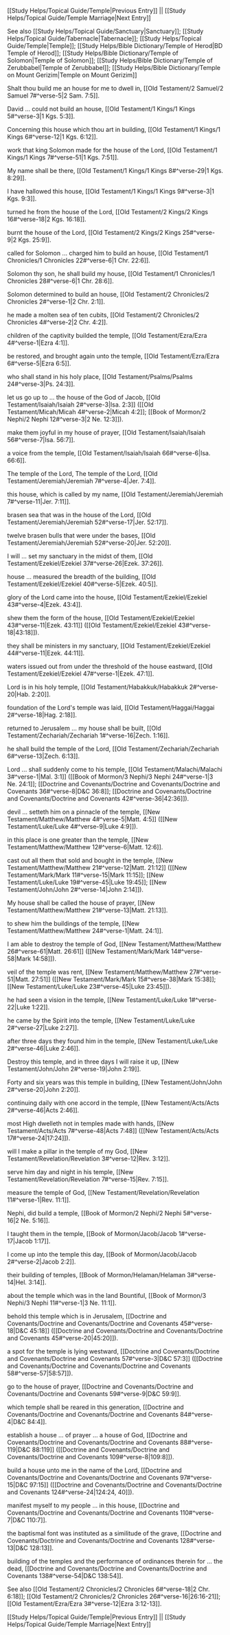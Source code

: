 [[Study Helps/Topical Guide/Temple|Previous Entry]]  ||  [[Study Helps/Topical Guide/Temple Marriage|Next Entry]]

 See also [[Study Helps/Topical Guide/Sanctuary|Sanctuary]]; [[Study Helps/Topical Guide/Tabernacle|Tabernacle]]; [[Study Helps/Topical Guide/Temple|Temple]]; [[Study Helps/Bible Dictionary/Temple of Herod|BD Temple of Herod]]; [[Study Helps/Bible Dictionary/Temple of Solomon|Temple of Solomon]]; [[Study Helps/Bible Dictionary/Temple of Zerubbabel|Temple of Zerubbabel]]; [[Study Helps/Bible Dictionary/Temple on Mount Gerizim|Temple on Mount Gerizim]]

 Shalt thou build me an house for me to dwell in, [[Old Testament/2 Samuel/2 Samuel 7#^verse-5|2 Sam. 7:5]].

 David ... could not build an house, [[Old Testament/1 Kings/1 Kings 5#^verse-3|1 Kgs. 5:3]].

 Concerning this house which thou art in building, [[Old Testament/1 Kings/1 Kings 6#^verse-12|1 Kgs. 6:12]].

 work that king Solomon made for the house of the Lord, [[Old Testament/1 Kings/1 Kings 7#^verse-51|1 Kgs. 7:51]].

 My name shall be there, [[Old Testament/1 Kings/1 Kings 8#^verse-29|1 Kgs. 8:29]].

 I have hallowed this house, [[Old Testament/1 Kings/1 Kings 9#^verse-3|1 Kgs. 9:3]].

 turned he from the house of the Lord, [[Old Testament/2 Kings/2 Kings 16#^verse-18|2 Kgs. 16:18]].

 burnt the house of the Lord, [[Old Testament/2 Kings/2 Kings 25#^verse-9|2 Kgs. 25:9]].

 called for Solomon ... charged him to build an house, [[Old Testament/1 Chronicles/1 Chronicles 22#^verse-6|1 Chr. 22:6]].

 Solomon thy son, he shall build my house, [[Old Testament/1 Chronicles/1 Chronicles 28#^verse-6|1 Chr. 28:6]].

 Solomon determined to build an house, [[Old Testament/2 Chronicles/2 Chronicles 2#^verse-1|2 Chr. 2:1]].

 he made a molten sea of ten cubits, [[Old Testament/2 Chronicles/2 Chronicles 4#^verse-2|2 Chr. 4:2]].

 children of the captivity builded the temple, [[Old Testament/Ezra/Ezra 4#^verse-1|Ezra 4:1]].

 be restored, and brought again unto the temple, [[Old Testament/Ezra/Ezra 6#^verse-5|Ezra 6:5]].

 who shall stand in his holy place, [[Old Testament/Psalms/Psalms 24#^verse-3|Ps. 24:3]].

 let us go up to ... the house of the God of Jacob, [[Old Testament/Isaiah/Isaiah 2#^verse-3|Isa. 2:3]] ([[Old Testament/Micah/Micah 4#^verse-2|Micah 4:2]]; [[Book of Mormon/2 Nephi/2 Nephi 12#^verse-3|2 Ne. 12:3]]).

 make them joyful in my house of prayer, [[Old Testament/Isaiah/Isaiah 56#^verse-7|Isa. 56:7]].

 a voice from the temple, [[Old Testament/Isaiah/Isaiah 66#^verse-6|Isa. 66:6]].

 The temple of the Lord, The temple of the Lord, [[Old Testament/Jeremiah/Jeremiah 7#^verse-4|Jer. 7:4]].

 this house, which is called by my name, [[Old Testament/Jeremiah/Jeremiah 7#^verse-11|Jer. 7:11]].

 brasen sea that was in the house of the Lord, [[Old Testament/Jeremiah/Jeremiah 52#^verse-17|Jer. 52:17]].

 twelve brasen bulls that were under the bases, [[Old Testament/Jeremiah/Jeremiah 52#^verse-20|Jer. 52:20]].

 I will ... set my sanctuary in the midst of them, [[Old Testament/Ezekiel/Ezekiel 37#^verse-26|Ezek. 37:26]].

 house ... measured the breadth of the building, [[Old Testament/Ezekiel/Ezekiel 40#^verse-5|Ezek. 40:5]].

 glory of the Lord came into the house, [[Old Testament/Ezekiel/Ezekiel 43#^verse-4|Ezek. 43:4]].

 shew them the form of the house, [[Old Testament/Ezekiel/Ezekiel 43#^verse-11|Ezek. 43:11]] ([[Old Testament/Ezekiel/Ezekiel 43#^verse-18|43:18]]).

 they shall be ministers in my sanctuary, [[Old Testament/Ezekiel/Ezekiel 44#^verse-11|Ezek. 44:11]].

 waters issued out from under the threshold of the house eastward, [[Old Testament/Ezekiel/Ezekiel 47#^verse-1|Ezek. 47:1]].

 Lord is in his holy temple, [[Old Testament/Habakkuk/Habakkuk 2#^verse-20|Hab. 2:20]].

 foundation of the Lord's temple was laid, [[Old Testament/Haggai/Haggai 2#^verse-18|Hag. 2:18]].

 returned to Jerusalem ... my house shall be built, [[Old Testament/Zechariah/Zechariah 1#^verse-16|Zech. 1:16]].

 he shall build the temple of the Lord, [[Old Testament/Zechariah/Zechariah 6#^verse-13|Zech. 6:13]].

 Lord ... shall suddenly come to his temple, [[Old Testament/Malachi/Malachi 3#^verse-1|Mal. 3:1]] ([[Book of Mormon/3 Nephi/3 Nephi 24#^verse-1|3 Ne. 24:1]]; [[Doctrine and Covenants/Doctrine and Covenants/Doctrine and Covenants 36#^verse-8|D&C 36:8]]; [[Doctrine and Covenants/Doctrine and Covenants/Doctrine and Covenants 42#^verse-36|42:36]]).

 devil ... setteth him on a pinnacle of the temple, [[New Testament/Matthew/Matthew 4#^verse-5|Matt. 4:5]] ([[New Testament/Luke/Luke 4#^verse-9|Luke 4:9]]).

 in this place is one greater than the temple, [[New Testament/Matthew/Matthew 12#^verse-6|Matt. 12:6]].

 cast out all them that sold and bought in the temple, [[New Testament/Matthew/Matthew 21#^verse-12|Matt. 21:12]] ([[New Testament/Mark/Mark 11#^verse-15|Mark 11:15]]; [[New Testament/Luke/Luke 19#^verse-45|Luke 19:45]]; [[New Testament/John/John 2#^verse-14|John 2:14]]).

 My house shall be called the house of prayer, [[New Testament/Matthew/Matthew 21#^verse-13|Matt. 21:13]].

 to shew him the buildings of the temple, [[New Testament/Matthew/Matthew 24#^verse-1|Matt. 24:1]].

 I am able to destroy the temple of God, [[New Testament/Matthew/Matthew 26#^verse-61|Matt. 26:61]] ([[New Testament/Mark/Mark 14#^verse-58|Mark 14:58]]).

 veil of the temple was rent, [[New Testament/Matthew/Matthew 27#^verse-51|Matt. 27:51]] ([[New Testament/Mark/Mark 15#^verse-38|Mark 15:38]]; [[New Testament/Luke/Luke 23#^verse-45|Luke 23:45]]).

 he had seen a vision in the temple, [[New Testament/Luke/Luke 1#^verse-22|Luke 1:22]].

 he came by the Spirit into the temple, [[New Testament/Luke/Luke 2#^verse-27|Luke 2:27]].

 after three days they found him in the temple, [[New Testament/Luke/Luke 2#^verse-46|Luke 2:46]].

 Destroy this temple, and in three days I will raise it up, [[New Testament/John/John 2#^verse-19|John 2:19]].

 Forty and six years was this temple in building, [[New Testament/John/John 2#^verse-20|John 2:20]].

 continuing daily with one accord in the temple, [[New Testament/Acts/Acts 2#^verse-46|Acts 2:46]].

 most High dwelleth not in temples made with hands, [[New Testament/Acts/Acts 7#^verse-48|Acts 7:48]] ([[New Testament/Acts/Acts 17#^verse-24|17:24]]).

 will I make a pillar in the temple of my God, [[New Testament/Revelation/Revelation 3#^verse-12|Rev. 3:12]].

 serve him day and night in his temple, [[New Testament/Revelation/Revelation 7#^verse-15|Rev. 7:15]].

 measure the temple of God, [[New Testament/Revelation/Revelation 11#^verse-1|Rev. 11:1]].

 Nephi, did build a temple, [[Book of Mormon/2 Nephi/2 Nephi 5#^verse-16|2 Ne. 5:16]].

 I taught them in the temple, [[Book of Mormon/Jacob/Jacob 1#^verse-17|Jacob 1:17]].

 I come up into the temple this day, [[Book of Mormon/Jacob/Jacob 2#^verse-2|Jacob 2:2]].

 their building of temples, [[Book of Mormon/Helaman/Helaman 3#^verse-14|Hel. 3:14]].

 about the temple which was in the land Bountiful, [[Book of Mormon/3 Nephi/3 Nephi 11#^verse-1|3 Ne. 11:1]].

 behold this temple which is in Jerusalem, [[Doctrine and Covenants/Doctrine and Covenants/Doctrine and Covenants 45#^verse-18|D&C 45:18]] ([[Doctrine and Covenants/Doctrine and Covenants/Doctrine and Covenants 45#^verse-20|45:20]]).

 a spot for the temple is lying westward, [[Doctrine and Covenants/Doctrine and Covenants/Doctrine and Covenants 57#^verse-3|D&C 57:3]] ([[Doctrine and Covenants/Doctrine and Covenants/Doctrine and Covenants 58#^verse-57|58:57]]).

 go to the house of prayer, [[Doctrine and Covenants/Doctrine and Covenants/Doctrine and Covenants 59#^verse-9|D&C 59:9]].

 which temple shall be reared in this generation, [[Doctrine and Covenants/Doctrine and Covenants/Doctrine and Covenants 84#^verse-4|D&C 84:4]].

 establish a house ... of prayer ... a house of God, [[Doctrine and Covenants/Doctrine and Covenants/Doctrine and Covenants 88#^verse-119|D&C 88:119]] ([[Doctrine and Covenants/Doctrine and Covenants/Doctrine and Covenants 109#^verse-8|109:8]]).

 build a house unto me in the name of the Lord, [[Doctrine and Covenants/Doctrine and Covenants/Doctrine and Covenants 97#^verse-15|D&C 97:15]] ([[Doctrine and Covenants/Doctrine and Covenants/Doctrine and Covenants 124#^verse-24|124:24, 40]]).

 manifest myself to my people ... in this house, [[Doctrine and Covenants/Doctrine and Covenants/Doctrine and Covenants 110#^verse-7|D&C 110:7]].

 the baptismal font was instituted as a similitude of the grave, [[Doctrine and Covenants/Doctrine and Covenants/Doctrine and Covenants 128#^verse-13|D&C 128:13]].

 building of the temples and the performance of ordinances therein for ... the dead, [[Doctrine and Covenants/Doctrine and Covenants/Doctrine and Covenants 138#^verse-54|D&C 138:54]].

 See also [[Old Testament/2 Chronicles/2 Chronicles 6#^verse-18|2 Chr. 6:18]]; [[Old Testament/2 Chronicles/2 Chronicles 26#^verse-16|26:16-21]]; [[Old Testament/Ezra/Ezra 3#^verse-12|Ezra 3:12-13]].

[[Study Helps/Topical Guide/Temple|Previous Entry]]  ||  [[Study Helps/Topical Guide/Temple Marriage|Next Entry]]